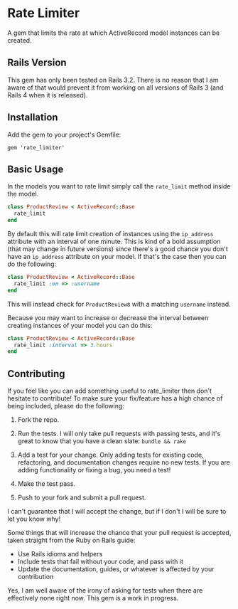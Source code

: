 # Rate Limiter

A gem that limits the rate at which ActiveRecord model instances can be created.

## Rails Version

This gem has only been tested on Rails 3.2. There is no reason that I am aware of that would prevent it from working on all versions of Rails 3 (and Rails 4 when it is released).

## Installation

Add the gem to your project's Gemfile:

    gem 'rate_limiter'

## Basic Usage

In the models you want to rate limit simply call the `rate_limit` method inside the model.

```ruby
class ProductReview < ActiveRecord::Base
  rate_limit
end
```

By default this will rate limit creation of instances using the `ip_address` attribute with an interval of one minute. This is kind of a bold assumption (that may change in future versions) since there's a good chance you don't have an `ip_address` attribute on your model. If that's the case then you can do the following:

```ruby
class ProductReview < ActiveRecord::Base
  rate_limit :on => :username
end
```

This will instead check for `ProductReview`s with a matching `username` instead.

Because you may want to increase or decrease the interval between creating instances of your model you can do this:

```ruby
class ProductReview < ActiveRecord::Base
  rate_limit :interval => 3.hours
end
```

## Contributing

If you feel like you can add something useful to rate_limiter then don't hesitate to contribute! To make sure your fix/feature has a high chance of being included, please do the following:

1. Fork the repo.

2. Run the tests. I will only take pull requests with passing tests, and it's great to know that you have a clean slate: `bundle && rake`

3. Add a test for your change. Only adding tests for existing code, refactoring, and documentation changes require no new tests. If you are adding functionality or fixing a bug, you need a test!

4. Make the test pass.

5. Push to your fork and submit a pull request.

I can't guarantee that I will accept the change, but if I don't I will be sure to let you know why!

Some things that will increase the chance that your pull request is accepted, taken straight from the Ruby on Rails guide:

* Use Rails idioms and helpers
* Include tests that fail without your code, and pass with it
* Update the documentation, guides, or whatever is affected by your contribution

Yes, I am well aware of the irony of asking for tests when there are effectively none right now. This gem is a work in progress.
